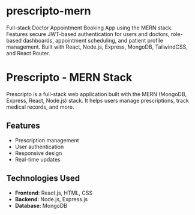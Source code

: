 # prescripto-mern
Full-stack Doctor Appointment Booking App using the MERN stack. Features secure JWT-based authentication for users and doctors, role-based dashboards, appointment scheduling, and patient profile management. Built with React, Node.js, Express, MongoDB, TailwindCSS, and React Router.


# Prescripto - MERN Stack

Prescripto is a full-stack web application built with the MERN (MongoDB, Express, React, Node.js) stack. It helps users manage prescriptions, track medical records, and more.

## Features
- Prescription management
- User authentication
- Responsive design
- Real-time updates

## Technologies Used
- **Frontend**: React.js, HTML, CSS
- **Backend**: Node.js, Express.js
- **Database**: MongoDB

